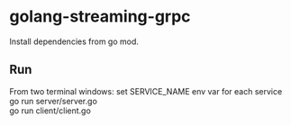 # golang-streaming-grpc


Install dependencies from go mod. 

## Run
From two terminal windows:
set SERVICE_NAME env var for each service  
go run server/server.go  
go run client/client.go  
